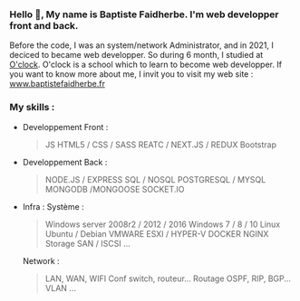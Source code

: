 ### Hello 👋, My name is Baptiste Faidherbe. I'm web developper front and back. 
Before the code, I was an system/network Administrator, and in 2021, I deciced to became web developper. So during 6 month, I studied at [O'clock](https://oclock.io/). O'clock is a school which to learn to become web developper. If you want to know more about me, I invit you to visit my web site : www.baptistefaidherbe.fr


### My skills : 

- Developpement Front : 
    > JS
    > HTML5 / CSS / SASS
    > REATC / NEXT.JS / REDUX
    > Bootstrap

- Developpement Back : 
    > NODE.JS / EXPRESS
    > SQL / NOSQL
    > POSTGRESQL / MYSQL 
    > MONGODB /MONGOOSE
    > SOCKET.IO
  
 - Infra :
    Système : 
      > Windows server 2008r2 / 2012 / 2016
      > Windows 7 / 8 / 10
      > Linux Ubuntu / Debian
      > VMWARE ESXI / HYPER-V
      > DOCKER
      > NGINX
      > Storage SAN / ISCSI
      > ...

     Network : 
      > LAN, WAN, WIFI
      > Conf switch, routeur...
      > Routage OSPF, RIP, BGP...
      > VLAN
      > ...
